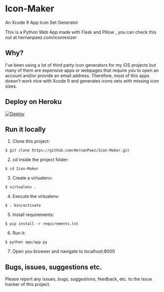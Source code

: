 # Icon-Maker
An Xcode 9 App Icon Set Generator

This is a Python Web App made with Flask and Pillow , you can check this out at hernanpaez.com/iconresizer

## Why?

I've been using a lot of third party icon generators for my iOS projects but many of them are expensive apps or webpages that require you to open an account and/or provide an email address. Therefore, most of this apps doesn't work nice with Xcode 9 and generates icons sets with missing icon sizes. 

## Deploy on Heroku

[![Deploy](https://www.herokucdn.com/deploy/button.svg)](https://heroku.com/deploy)

## Run it locally

1. Clone this project: 
``` 
$ git clone https://github.com/HernanPaez/Icon-Maker.git
```
2. cd inside the project folder:  
```
$ cd Icon-Maker
```
3. Create a virtualenv: 
```
$ virtualenv .
```
4. Execute the virtualenv: 
```
$ . bin/activate
```
5. Install requirements:
```
$ pip install -r requirements.txt
```
6. Run it: 
```
$ python app/app.py
```
7. Open you browser and navigate to localhost:8000

## Bugs, issues, suggestions etc.

Please report any issues, bugs, suggestions, feedback, etc. to the issue tracker of this project.

